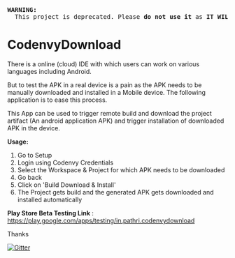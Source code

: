 <pre>
<b>WARNING:</b>
  This project is deprecated. Please <b>do not use it</b> as <b>IT WILL NOT WORK</b> with the current Codenvy.io IDE.
</pre>

# CodenvyDownload

There is a online (cloud) IDE with which users can work on various languages including Android. 

But to test the APK in a real device is a pain as the APK needs to be manually downloaded and installed in a Mobile device. The following application is to ease this process.

This App can be used to trigger remote build and download the project artifact (An android application APK) and trigger installation of downloaded APK in the device.

**Usage:**

1. Go to Setup
2. Login using Codenvy Credentials
3. Select the Workspace & Project for which APK needs to be downloaded
4. Go back
5. Click on 'Build Download & Install'
6. The Project gets build and the generated APK gets downloaded and installed automatically 

**Play Store Beta Testing Link** : https://play.google.com/apps/testing/in.pathri.codenvydownload

Thanks


[![Gitter](https://badges.gitter.im/PathriK/CodenvyDownload.svg)](https://gitter.im/PathriK/CodenvyDownload?utm_source=badge&utm_medium=badge&utm_campaign=pr-badge&utm_content=badge)

